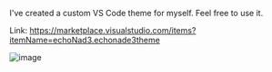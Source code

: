 I've created a custom VS Code theme for myself. Feel free to use it.

Link: https://marketplace.visualstudio.com/items?itemName=echoNad3.echonade3theme

![image](https://github.com/user-attachments/assets/cd25c5e9-32ec-498a-a7ce-c03eb682d41c)

